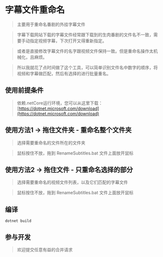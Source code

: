 # 字幕文件重命名

>主要用于重命名番剧的外挂字幕文件

>字幕下载网站下载的字幕文件经常跟下载到的生肉番剧的文件名不一致，需要手动指定视频字幕，下次打开又得重新指定。

>或者是直接修改字幕文件的名字跟视频文件保持一致。但是重命名操作太机械化，且麻烦。

>所以我就花了点时间做了这个工具，可以简单识别文件名中数字的顺序，将视频和字幕做匹配，然后有选择的进行批量重名。

## 使用前提条件
>依赖.netCore运行环境，您可以从这里下载：[https://dotnet.microsoft.com/download](https://dotnet.microsoft.com/download)

## 使用方法1 -> 拖住文件夹 - 重命名整个文件夹

>选择需要重命名的文件所在的文件夹

>鼠标按住不放，拖到 RenameSubtitles.bat 文件上面放开鼠标

## 使用方法2 -> 拖住文件 - 只重命名选择的部分

>选择需要重命名的视频文件列表，以及它们匹配的字幕文件

>鼠标按住不放，拖到 RenameSubtitles.bat 文件上面放开鼠标

## 编译
``` shell
dotnet build
```

## 参与开发

>欢迎提交任意有益的合并请求
